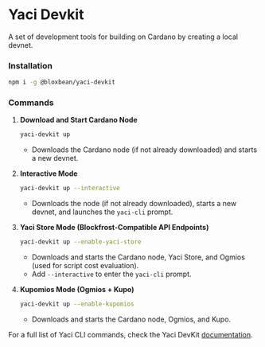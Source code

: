 # Yaci Devkit

A set of development tools for building on Cardano by creating a local devnet.

### Installation

```bash
npm i -g @bloxbean/yaci-devkit
```

### **Commands**

1. **Download and Start Cardano Node**
   ```bash
   yaci-devkit up
   ```
    - Downloads the Cardano node (if not already downloaded) and starts a new devnet.

2. **Interactive Mode**
   ```bash
   yaci-devkit up --interactive
   ```
    - Downloads the node (if not already downloaded), starts a new devnet, and launches the `yaci-cli` prompt.

3. **Yaci Store Mode (Blockfrost-Compatible API Endpoints)**
   ```bash
   yaci-devkit up --enable-yaci-store
   ```
    - Downloads and starts the Cardano node, Yaci Store, and Ogmios (used for script cost evaluation).
    - Add `--interactive` to enter the `yaci-cli` prompt.

4. **Kupomios Mode (Ogmios + Kupo)**
   ```bash
   yaci-devkit up --enable-kupomios
   ```
    - Downloads and starts the Cardano node, Ogmios, and Kupo.

For a full list of Yaci CLI commands, check the Yaci DevKit [documentation](https://devkit.yaci.xyz/commands).
